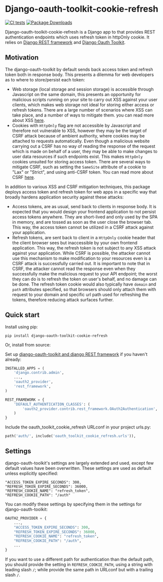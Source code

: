 # Django-oauth-toolkit-cookie-refresh

[![CI tests](https://github.com/oscarychen/django-oauth-toolkit-cookie-refresh/actions/workflows/test.yml/badge.svg)](https://github.com/oscarychen/django-oauth-toolkit-cookie-refresh/actions/workflows/test.yml)
[![Package Downloads](https://img.shields.io/pypi/dm/django-oauth-toolkit-cookie-refresh)](https://pypi.org/project/django-oauth-toolkit-cookie-refresh/)

Django-oauth-toolkit-cookie-refresh is a Django app to that provides REST authentication endpoints which uses refresh
token in httpOnly cookie. It relies on [Django REST framework](https://github.com/encode/django-rest-framework)
and [Django Oauth Toolkit](https://github.com/jazzband/django-oauth-toolkit).

## Motivation

The django-oauth-toolkit by default sends back access token and refresh token both in response body. This presents a 
dilemma for web developers as to where to store/persist each token:

- Web storage (local storage and session storage) is accessible through Javascript on the same domain, this presents an 
opportunity for malicious scripts running on your site to carry out XSS against your user clients, which makes web 
storage not ideal for storing either access or refresh tokens. There are a large number of scenarios where XSS can take
place, and a number of ways to mitigate them. you can read more about XSS [here](https://gist.github.com/oscarychen/352d60c1a2e3727d444c94b5959bb6f6).
- Cookies with `HttpOnly` flag are not accessible by Javascript and therefore not vulnerable to XSS, however they may be
the target of CSRF attack because of ambient authority, where cookies may be attached to requests automatically. Even 
though a malicious website carrying out a CSRF has no way of reading the response of the request which is made on behalf 
of a user, they may be able to make changes to user data resources if such endpoints exist. This makes `HttpOnly` 
cookies unsuited for storing access token. There are several ways to mitigate CSRF, such as setting the `SameSite`
attribute of a cookie to "Lax" or "Strict", and using anti-CSRF token. You can read more about CSRF [here](https://gist.github.com/oscarychen/ce189b2fef1f8ff7eac51a72fed34960).

In addition to various XSS and CSRF mitigation techniques, this package deploys access token and refresh token for web 
apps in a specific way that broadly hardens application security against these attacks:
- Access tokens, are as usual, send back to clients in response body. It is expected that you would design your frontend
application to not persist access tokens anywhere. They are short-lived and only used by the SPA in memory, and are 
tossed as soon as the user close the browser tab. This way, the access token cannot be utilized in a CSRF attack against
your application.
- Refresh tokens, are sent back to client in a `HttpOnly` cookie header that the client browser sees but inaccessible 
by your own frontend application. This way, the refresh token is not subject to any XSS attack against your application.
While CSRF is possible, the attacker cannot use this mechanism to make modification to your resources even is a CSRF 
attack is successfully carried out. It is important to note that in CSRF, the attacker cannot read the response even
when they successfully make the malicious request to your API endpoint; the worst they can do is to refresh the token
on user's behalf, and no damage can be done. The refresh token cookie would also typically have `domain` and `path`
attributes specified, so that browsers should only attach them with request to your domain and specific url path
used for refreshing the tokens, therefore reducing attack surfaces further.

## Quick start

Install using pip:

```
pip install django-oauth-toolkit-cookie-refresh
```

Or, install from source:

Set
up [django-oauth-toolkit and django REST framework](https://django-oauth-toolkit.readthedocs.io/en/latest/rest-framework/getting_started.html#step-1-minimal-setup) if you haven't already:

```python
INSTALLED_APPS = (
    'django.contrib.admin',
    ...,
    'oauth2_provider',
    'rest_framework',
)
```

```python
REST_FRAMEWORK = {
    'DEFAULT_AUTHENTICATION_CLASSES': (
        'oauth2_provider.contrib.rest_framework.OAuth2Authentication',
    )
}
```

Include the oauth_toolkit_cookie_refresh URLconf in your project urls.py:

```python
path('auth/', include('oauth_toolkit_cookie_refresh.urls')),
```

## Settings

django-oauth-toolkit's settings are largely extended and used, except few default values have been overwritten. These
settings are used as default unless explicitly specified:

```
"ACCESS_TOKEN_EXPIRE_SECONDS": 300,
"REFRESH_TOKEN_EXPIRE_SECONDS": 36000,
"REFRESH_COOKIE_NAME": "refresh_token",
"REFRESH_COOKIE_PATH": "/auth"
```

You can modify these settings by specifying them in the settings for django-oauth-toolkit:

```python
OAUTH2_PROVIDER = {
    ...,
    "ACCESS_TOKEN_EXPIRE_SECONDS": 300,
    "REFRESH_TOKEN_EXPIRE_SECONDS": 36000,
    "REFRESH_COOKIE_NAME": "refresh_token",
    "REFRESH_COOKIE_PATH": "/auth",
    ...
}
```

If you want to use a different path for authentication than the default path, you should provide the setting
in `REFRESH_COOKIE_PATH`, using a string with leading slash `/`; while provide the same path in URLconf but with a
trailing slash `/`.

